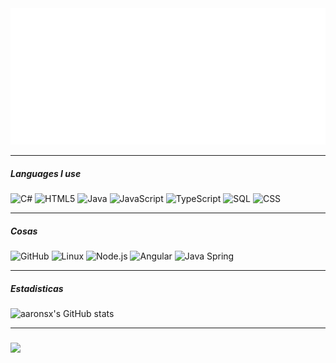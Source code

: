 
<img src="https://github.com/aaronsx/aaronsx/blob/main/svg.svg"/>



---
##### Languages I use
![C#](https://img.shields.io/badge/-csharp-000000?style=flat&logo=csharp&logoColor=512BD4)
![HTML5](https://img.shields.io/badge/-HTML5-000000?style=flat&logo=html5)
![Java](https://img.shields.io/badge/-Java-000000?style=flat&logo=java)
![JavaScript](https://img.shields.io/badge/-JavaScript-000000?style=flat&logo=javascript)
![TypeScript](https://img.shields.io/badge/-TypeScript-000000?style=flat&logo=typescript)
![SQL](https://img.shields.io/badge/-SQL-000000?style=flat&logo=postgresql)
![CSS](https://img.shields.io/badge/-css3-000000?style=flat&logo=css3&logoColor=1572B6)

---
##### Cosas
![GitHub](https://img.shields.io/badge/-GitHub-222222?style=flat&logo=github&logoColor=181717)
![Linux](https://img.shields.io/badge/-Linux-222222?style=flat&logo=linux&logoColor=FCC624)
![Node.js](https://img.shields.io/badge/-Node.js-222222?style=flat&logo=node.js&logoColor=339933)
![Angular](https://img.shields.io/badge/-Angular-222222?style=flat&logo=Angular&logoColor=DD0031)
![Java Spring](https://img.shields.io/badge/-Spring-222222?style=flat&logo=spring&logoColor=6DB33F)

---
##### Estadisticas
![aaronsx's GitHub stats](https://github-readme-stats.vercel.app/api?username=aaronsx&show_icons=true&theme=radical)

---
#####
<p align="left"><img src="https://media.giphy.com/media/jpVnC65DmYeyRL4LHS/giphy.gif"/></p>
<!--
**aaronsx/aaronsx** is a ✨ _special_ ✨ repository because its `README.md` (this file) appears on your GitHub profile.

Here are some ideas to get you started:

- 🔭 I’m currently working on ...
- 🌱 I’m currently learning ...
- 👯 I’m looking to collaborate on ...
- 🤔 I’m looking for help with ...
- 💬 Ask me about ...
- 📫 How to reach me: ...
- 😄 Pronouns: ...
- ⚡ Fun fact: ...
-->
